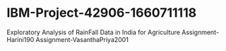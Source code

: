 # IBM-Project-42906-1660711118
Exploratory Analysis of RainFall Data in India for Agriculture
Assignment-Harini190
Assignment-VasanthaPriya2001
